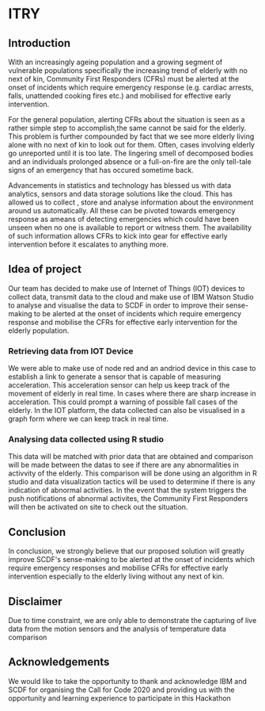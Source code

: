 # ITRY
## Introduction
With an increasingly ageing population and a growing segment of vulnerable populations specifically the increasing trend of elderly with no next of kin, Community First Responders (CFRs) must be alerted at the onset of incidents which require emergency response (e.g. cardiac arrests, falls, unattended cooking fires etc.) and mobilised for effective early intervention.

For the general population, alerting CFRs about the situation is seen as a rather simple step to accomplish,the same cannot be said for the elderly. This problem is further compounded by fact that we see more elderly living alone with no next of kin to look out for them. Often, cases involving elderly go unreported until it is too late. The lingering smell of decomposed bodies and an individuals prolonged absence or a full-on-fire are the only tell-tale signs of an emergency that has occured sometime back.

Advancements in statistics and technology has blessed us with data analytics, sensors and data storage solutions like the cloud. This has allowed us to collect , store and analyse information about the environment around us automatically. All these can be pivoted towards emergency response as ameans of detecting emergencies which could have been unseen when no one is available to report or witness them. The availability of such information allows CFRs to kick into gear for effective early intervention before it escalates to anything more.

## Idea of project

Our team has decided to make use of Internet of Things (IOT) devices to collect data, transmit data to the cloud and make use of IBM Watson Studio to analyse and visualise the data to SCDF in order to improve their sense-making to be alerted at the onset of incidents which require emergency response and mobilise the CFRs for effective early intervention for the elderly population.

### Retrieving data from IOT Device

We were able to make use of node red and an andriod device in this case to establish a link to generate a sensor that is capable of measuring acceleration. This acceleration sensor can help us keep track of the movement of elderly in real time. In cases where there are sharp increase in acceleration. This could prompt a warning of possible fall cases of the elderly. In the IOT platform, the data collected can also be visualised in a graph form where we can keep track in real time.

### Analysing data collected using R studio 

This data will be matched with prior data that are obtained and comparison will be made between the datas to see if there are any abnormalities in activvity of the elderly. This comparison will be done using an algorithm in R studio and data visualization tactics will be used to determine if there is any indication of abnormal activities. In the event that the system triggers the push notifications of abnormal activites, the Community First Responders will then be activated on site to check out the situation. 

## Conclusion
In conclusion,  we strongly believe that our proposed solution will greatly improve SCDF's sense-making to be alerted at the onset of incidents which require emergency responses and mobilise CFRs for effective early intervention especially to the elderly living without any next of kin.

## Disclaimer
Due to time constraint, we are only able to demonstrate the capturing of live data from the motion sensors and the analysis of temperature data comparison

## Acknowledgements
We would like to take the opportunity to thank and acknowledge IBM and SCDF for organising the Call for Code 2020 and providing us with the opportunity and learning experience to participate in this Hackathon
